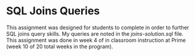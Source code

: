 # SQL Joins Queries

This assignment was designed for students to complete in order to further SQL joins query skills. My queries are noted in 
the *joins-solution.sql* file. This assignment was done in week 4 of in classroom instruction at Prime (week 10 of 
20 total weeks in the program).
